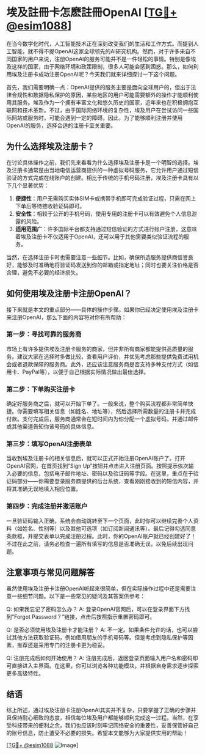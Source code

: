 # 埃及註冊卡怎麽註冊OpenAI [[TG💪+ @esim1088](https://t.me/s/esim1088)]

在当今数字化时代，人工智能技术正在深刻改变我们的生活和工作方式。而提到人工智能，就不得不提OpenAI这家全球领先的AI研究机构。然而，对于许多来自不同国家的用户来说，注册OpenAI的服务可能并不是一件轻松的事情。特别是像埃及这样的国家，由于网络环境和政策限制，很多人可能会感到困惑。那么，如何利用埃及注册卡成功注册OpenAI呢？今天我们就来详细探讨一下这个问题。

首先，我们需要明确一点：OpenAI提供的服务主要是面向全球用户的，但出于法律合规性和数据隐私保护的原因，某些地区的用户可能需要额外的操作才能顺利使用其服务。埃及作为一个拥有丰富文化和悠久历史的国家，近年来也在积极拥抱互联网和技术革新。不过，由于国际网络环境的复杂性，埃及用户在尝试访问一些国际网站或服务时，可能会遇到一定的障碍。因此，为了能够顺利注册并使用OpenAI的服务，选择合适的注册卡至关重要。

## 为什么选择埃及注册卡？

在讨论具体操作之前，我们先来看看为什么选择埃及注册卡是一个明智的选择。埃及注册卡通常是由当地电信运营商提供的一种虚拟号码服务，它允许用户通过短信验证的方式完成在线账户的创建。相比于传统的手机号码注册，埃及注册卡具有以下几个显著优势：

1. **便捷性**：用户无需购买实体SIM卡或携带手机即可完成验证过程，只需在网上下单后等待接收验证码即可。
2. **安全性**：相较于公开的手机号码，使用专用的注册卡可以有效避免个人信息泄露的风险。
3. **适用范围广**：许多国际平台都支持通过短信验证的方式进行账户注册，这意味着埃及注册卡不仅适用于OpenAI，还可以用于其他需要类似验证流程的服务。

当然，在选择注册卡时也需要注意一些细节。比如，确保所选服务提供商信誉良好，能够及时准确地将验证码发送到你的邮箱或指定地址；同时也要关注价格是否合理，避免不必要的经济损失。

## 如何使用埃及注册卡注册OpenAI？

接下来就是本文的重点部分——具体的操作步骤。如果你已经决定使用埃及注册卡来注册OpenAI，那么下面的内容将对你有所帮助：

### 第一步：寻找可靠的服务商

市场上有许多提供埃及注册卡服务的商家，但并非所有商家都能提供高质量的服务。建议大家在选择时多做比较，查看用户评价，并优先考虑那些提供免费试用机会或者退款保障的服务商。此外，还应该注意服务商是否支持多种支付方式（如信用卡、PayPal等），以便于自己根据实际情况做出最佳选择。

### 第二步：下单购买注册卡

确定好服务商之后，就可以开始下单了。一般来说，整个购买流程都非常简单快捷。你需要填写相关信息（如姓名、地址等），然后选择所需数量的注册卡并完成付款。支付完成后，服务商通常会在短时间内为你分配一个虚拟号码，并通过邮件或其他渠道告知你该号码的具体信息。

### 第三步：填写OpenAI注册表单

当收到埃及注册卡的相关信息后，就可以正式开始注册OpenAI账户了。打开OpenAI官网，在首页找到“Sign Up”按钮并点击进入注册页面。按照提示依次输入必要的信息，包括电子邮件地址、密码以及验证码等字段。在这里，重点在于验证码部分——你需要登录服务商提供的后台系统，查看刚刚接收到的短信内容，并将其准确无误地填入相应位置。

### 第四步：完成注册并激活账户

一旦验证码输入正确，系统会自动跳转至下一个页面，此时你可以继续完善个人资料（如姓名、性别等）以及其他可选项（如订阅新闻通讯等）。最后记得勾选同意条款框，并提交表单以完成注册过程。此时，你的OpenAI账户就已经创建好了！不过在此之前，请务必检查一遍所有填写的信息是否准确无误，以免后续出现问题。

## 注意事项与常见问题解答

虽然使用埃及注册卡注册OpenAI听起来很简单，但在实际操作过程中还是需要注意一些细节问题。以下是一些常见的疑问及其答案供参考：

Q: 如果我忘记了密码怎么办？
A: 登录OpenAI官网后，可以在登录界面下方找到“Forgot Password？”链接，点击后按照指示重置密码即可。

Q: 是否必须使用埃及注册卡才能注册？
A: 不一定。如果条件允许的话，也可以尝试其他方法获取验证码，例如借用朋友的手机号码等。但是考虑到隐私保护等因素，推荐还是采用专门的注册卡更为稳妥。

Q: 注册完成后如何开始使用？
A: 注册完成后，返回登录页面输入用户名和密码即可直接进入主界面。在这里，你可以浏览各种功能模块，并根据自身需求逐步探索更多高级特性。

## 结语

综上所述，通过埃及注册卡注册OpenAI其实并不复杂，只要掌握了正确的步骤并且保持耐心细致的态度，相信每位埃及用户都能够顺利完成这一过程。当然，在享受科技带来的便利之余，我们也应该时刻牢记网络安全的重要性，妥善保管好自己的账号信息，防止遭受不必要的损失。希望本文能够为大家提供实用的帮助！

[[TG💪+ @esim1088](https://t.me/s/esim1088) ![Image](https://i.postimg.cc/4NQfJmqS/Snipaste-2025-05-13-00-14-12.png)]